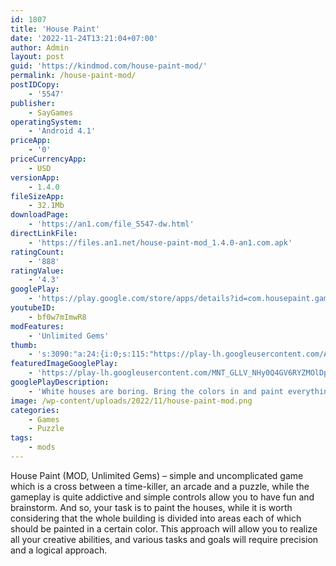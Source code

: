 ```yaml
---
id: 1807
title: 'House Paint'
date: '2022-11-24T13:21:04+07:00'
author: Admin
layout: post
guid: 'https://kindmod.com/house-paint-mod/'
permalink: /house-paint-mod/
postIDCopy:
    - '5547'
publisher:
    - SayGames
operatingSystem:
    - 'Android 4.1'
priceApp:
    - '0'
priceCurrencyApp:
    - USD
versionApp:
    - 1.4.0
fileSizeApp:
    - 32.1Mb
downloadPage:
    - 'https://an1.com/file_5547-dw.html'
directLinkFile:
    - 'https://files.an1.net/house-paint-mod_1.4.0-an1.com.apk'
ratingCount:
    - '888'
ratingValue:
    - '4.3'
googlePlay:
    - 'https://play.google.com/store/apps/details?id=com.housepaint.game'
youtubeID:
    - bf0w7mImwR8
modFeatures:
    - 'Unlimited Gems'
thumb:
    - 's:3090:"a:24:{i:0;s:115:"https://play-lh.googleusercontent.com/Ag2cMXy6E3l-a8yWrgaS2IFpYIagiL0d5KIQJ18e5AKCHN2deOkQVQNSxTuapg2dcjE=w526-h296";i:1;s:115:"https://play-lh.googleusercontent.com/6gqRZdguhDoffyWrY7At5vH_8Ypd7Mkhj4JsQ6FWk-aqFPLYOgvE9olMJnNcnzAunds=w526-h296";i:2;s:114:"https://play-lh.googleusercontent.com/2ksjjyjOkAEnUcI1OfhyVZijynIs1GUjXSF2EsKYCiVkGKNsfjkIu6Jsyxzp_F8ynQ=w526-h296";i:3;s:115:"https://play-lh.googleusercontent.com/jQVITNBiLZFxYxR-q4-ih030UPYI6n3jXs8EBVGvWEB7aCpEgDFMsFq2WwOM-HP5ORo=w526-h296";i:4;s:116:"https://play-lh.googleusercontent.com/2ogsya6uW_Xy_h_eEIx9ZZf5Fi0Ml89f-9nm4oIN0v8Qp6qW__kKSzaumw3Ec6wtRB2y=w526-h296";i:5;s:116:"https://play-lh.googleusercontent.com/Yb3GoTsLeurh_ensiAPd3RW9196i3wyWycjjyUZ0f_wDL-DgY9B8DBQSs2-2VmoXVHcA=w526-h296";i:6;s:115:"https://play-lh.googleusercontent.com/RS3KBia0kL_GSkHatRWyH9sZJ36u_tSQbLnD8DH4pHphYgI-gzwKObW8NTbX-0aZico=w526-h296";i:7;s:115:"https://play-lh.googleusercontent.com/ds_ub7J4OkAZFgarGUhfShGEX23EGSpv_o7Vgo58tdAe1yX7OVhnbsv4TtWrtEBkFDw=w526-h296";i:8;s:114:"https://play-lh.googleusercontent.com/eOVg4G6zTcMvNhJb6Y3r-0bMVUn1c8Qf_3zpizrh5Sx42dRf2p32SUeukjsB2yovHg=w526-h296";i:9;s:115:"https://play-lh.googleusercontent.com/7gMYYJVBuGZx5FAsfR6EJQaYstGUekcMLgWjEySBSzu9SfnXwGsnvoKMb4vPl5IX2JY=w526-h296";i:10;s:115:"https://play-lh.googleusercontent.com/AUvGWJLea3O_GAb6Ks5RdhsXpRXKn6kmXAwpbbPJSxYKYlN1h_uEelpdUqkNXNgzNNc=w526-h296";i:11;s:116:"https://play-lh.googleusercontent.com/LuO1ZreF0Lot5BqGmr3gEKrE5x9syJpRQti57Qi46tj_U32SLtm3RrnJOYp51ofQd9kB=w526-h296";i:12;s:115:"https://play-lh.googleusercontent.com/1KASucDZsHt6aDq4u1P806YmMZNfLDB4T-3w1SDewPOCf-NYgB-NQsGIpLLnflLlKBg=w526-h296";i:13;s:112:"https://play-lh.googleusercontent.com/JBuet18H7JPRx4XCIytis1V8HSMEa4USVaFTRv3QXFnHif484hy7p4_mMRyiVzkN=w526-h296";i:14;s:115:"https://play-lh.googleusercontent.com/S8P8gpRXsDCidnSuAaYFcQq8aA2b1Q0LAjuHuqHLpny3ACj1F9XIi5_D3f0x8qeNk-M=w526-h296";i:15;s:114:"https://play-lh.googleusercontent.com/e8NKAd9-zYfsBP5X78UP2rCXzRJMLJxYHFKo7Y2g3P0f-XSqYF6sZZsq0GqgUIdmuQ=w526-h296";i:16;s:115:"https://play-lh.googleusercontent.com/iGOlgtXssSZAdQDubmGYictlMYZBxytqORPxXBwirrAFDGb9Y30JTNH_c7zJ9hDndsM=w526-h296";i:17;s:114:"https://play-lh.googleusercontent.com/dv2y0LQpwa1ORhnE1hgtqki7WZha5WSc1Ui7wfbgU5GhcMkk6tqSsok3qsVeAyYQZA=w526-h296";i:18;s:116:"https://play-lh.googleusercontent.com/MQeX4Y8iObslZoC2YQcWvBWruJ_7S_0TB9uIADCU8xsnIu2rVX_oUZr2P0yK6JiAQadV=w526-h296";i:19;s:116:"https://play-lh.googleusercontent.com/llwerPVIT9VmAHqlg9YVB8dm8PNIp4sJVYqzzfeILXtAXm8CzZsgLZryoWauwV-AZ4aD=w526-h296";i:20;s:115:"https://play-lh.googleusercontent.com/SZRkFNfGzqZtGaJ77LktlwTFlbwHMehbrmnzyyt4Bp1WaXnDEesdkvJ5C1GcWzkGRHU=w526-h296";i:21;s:114:"https://play-lh.googleusercontent.com/cLLL26oFoj1izhDePbIDG-1NPm4GyiUQmqRe9UcLB3wjTu8k9k7Y-JCt-TZqxVolLw=w526-h296";i:22;s:115:"https://play-lh.googleusercontent.com/KkVLP8LFIUjXf15KS3PcIdMyAFQnbStQudkUyQJjaHLniL2DWaKnV_21Jn2msO81QdY=w526-h296";i:23;s:115:"https://play-lh.googleusercontent.com/7aHxvN30EiJgnmrTDXUqXtweAKo8qYe2-Tt_itZZFuojcqh8m1A6hWpT-tU_7WpIH6Y=w526-h296";}";'
featuredImageGooglePlay:
    - 'https://play-lh.googleusercontent.com/MNT_GLLV_NHy0Q4GV6RYZMOlDpRdNIHxsrqv1iWEkoh9xYhrwY0_z0x6EDHWacLzLJw'
googlePlayDescription:
    - 'White houses are boring. Bring the colors in and paint everything in seconds!To complete every level, paint all white spaces. Swipe left, right, up and down and fill all the empty spots!.Every level is 100% possible to solve. Yet not everyone can do it! Are you up for the puzzle?.'
image: /wp-content/uploads/2022/11/house-paint-mod.png
categories:
    - Games
    - Puzzle
tags:
    - mods
---
```


House Paint (MOD, Unlimited Gems) – simple and uncomplicated game which is a cross between a time-killer, an arcade and a puzzle, while the gameplay is quite addictive and simple controls allow you to have fun and brainstorm. And so, your task is to paint the houses, while it is worth considering that the whole building is divided into areas each of which should be painted in a certain color. This approach will allow you to realize all your creative abilities, and various tasks and goals will require precision and a logical approach.